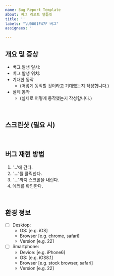 ```yaml
---
name: Bug Report Template
about: 버그 리포트 템플릿
title: ''
labels: "\U0001F47F 버그"
assignees: ''

---
```


## 개요 및 증상
- 버그 발생 일시: 
- 버그 발생 위치: 
- 기대한 동작
  - (어떻게 동작할 것이라고 기대했는지 작성합니다.)
- 실제 동작
  - (실제로 어떻게 동작했는지 작성합니다.)

<br>

## 스크린샷 (필요 시)

<br>

## 버그 재현 방법
1. '...'에 간다.
2. '....'를 클릭한다.
3. '....'까지 스크롤을 내린다.
4. 에러를 확인한다.

<br>

## 환경 정보
- [ ] Desktop:
  - OS: [e.g. iOS]
  - Browser [e.g. chrome, safari]
  - Version [e.g. 22]
- [ ] Smartphone:
  - Device: [e.g. iPhone6]
  - OS: [e.g. iOS8.1]
  - Browser [e.g. stock browser, safari]
  - Version [e.g. 22]
